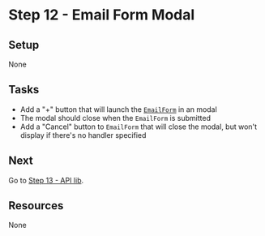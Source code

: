 # Step 12 - Email Form Modal

## Setup

None

## Tasks

- Add a "+" button that will launch the [`EmailForm`](src/components/EmailForm.js) in an modal
- The modal should close when the `EmailForm` is submitted
- Add a "Cancel" button to `EmailForm` that will close the modal, but won't display if there's no handler specified

## Next

Go to [Step 13 - API lib](../13-api-lib/).

## Resources

None
